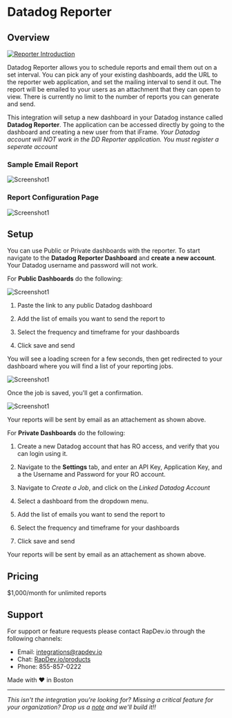 # Datadog Reporter

## Overview

[![Reporter Introduction](https://raw.githubusercontent.com/DataDog/marketplace/master/reporter/images/video.png)](https://www.youtube.com/watch?v=GK5cGDUr1CA)

Datadog Reporter allows you to schedule reports and email them out on a set interval. You can pick any of your existing dashboards, add the URL to the reporter web application, and set the mailing interval to send it out. The report will be emailed to your users as an attachment that they can open to view.  There is currently no limit to the number of reports you can generate and send.

This integration will setup a new dashboard in your Datadog instance called **Datadog Reporter**.  The application can be accessed directly by going to the dashboard and creating a new user from that iFrame.  *Your Datadog account will NOT work in the DD Reporter application.  You must register a seperate account*

### Sample Email Report

![Screenshot1](https://raw.githubusercontent.com/DataDog/marketplace/master/reporter/images/3.png)

### Report Configuration Page

![Screenshot1](https://raw.githubusercontent.com/DataDog/marketplace/master/reporter/images/1.png)

## Setup
You can use Public or Private dashboards with the reporter.  To start navigate to the **Datadog Reporter Dashboard** and **create a new account**. Your Datadog username and password will not work.  

For **Public Dashboards** do the following:

![Screenshot1](https://raw.githubusercontent.com/DataDog/marketplace/master/reporter/images/1.png)

1. Paste the link to any public Datadog dashboard

2. Add the list of emails you want to send the report to

3. Select the frequency and timeframe for your dashboards

4. Click save and send

You will see a loading screen for a few seconds, then get redirected to your dashboard where you will find a list of your reporting jobs.

![Screenshot1](ihttps://raw.githubusercontent.com/DataDog/marketplace/master/reporter/images/2.png)

Once the job is saved, you'll get a confirmation.

![Screenshot1](https://raw.githubusercontent.com/DataDog/marketplace/master/reporter/images/3.png)

Your reports will be sent by email as an attachement as shown above.

For **Private Dashboards** do the following:

1. Create a new Datadog account that has RO access, and verify that you can login using it.

2. Navigate to the **Settings** tab, and enter an API Key, Application Key, and a the Username and Password for your RO account.

3. Navigate to *Create a Job*, and click on the *Linked Datadog Account*

4. Select a dashboard from the dropdown menu.

5. Add the list of emails you want to send the report to

6. Select the frequency and timeframe for your dashboards

7. Click save and send

Your reports will be sent by email as an attachement as shown above.

## Pricing

$1,000/month for unlimited reports

## Support

For support or feature requests please contact RapDev.io through the following channels: 

 - Email: integrations@rapdev.io 
 - Chat: [RapDev.io/products](https://rapdev.io/products)
 - Phone: 855-857-0222 
 
 Made with ❤️ in Boston

 ---

*This isn't the integration you're looking for? Missing a critical feature for your organization? Drop us a [note](mailto:integrations@rapdev.io) and we'll build it!!*



